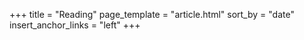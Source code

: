 +++
title = "Reading"
page_template = "article.html"
sort_by = "date"
insert_anchor_links = "left"
+++
